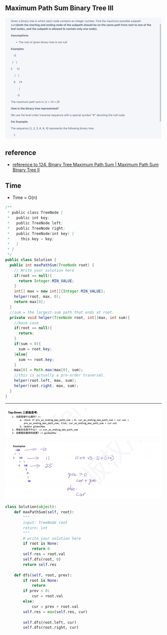 ## Maximum Path Sum Binary Tree III
![](img/2025-04-07-12-42-06.png)

## reference

- [reference to 124. Binary Tree Maximum Path Sum | Maximum Path Sum Binary Tree II](./maxPathSum.md)


## Time

- Time = O(n)


```java
/**
 * public class TreeNode {
 *   public int key;
 *   public TreeNode left;
 *   public TreeNode right;
 *   public TreeNode(int key) {
 *     this.key = key;
 *   }
 * }
 */
public class Solution {
  public int maxPathSum(TreeNode root) {
    // Write your solution here
    if(root == null){
      return Integer.MIN_VALUE;
    }
    int[] max = new int[]{Integer.MIN_VALUE};
    helper(root, max, 0);
    return max[0];
  }
  //sum = the largest-sum path that ends at root.
  private void helper(TreeNode root, int[]max, int sum){
    //base case
    if(root == null){
      return;
    }
    if(sum < 0){
      sum = root.key;
    }else{
      sum += root.key;
    }
    max[0] = Math.max(max[0], sum);
    //this is actually a pre-order traversal.
    helper(root.left, max, sum);
    helper(root.right, max, sum);
  }
}
```
---

![](img/2025-04-07-13-07-38.png)

![](img/2025-04-07-13-41-28.png)

```py
class Solution(object):
    def maxPathSum(self, root):
        """
        input: TreeNode root
        return: int
        """
        # write your solution here
        if root is None:
            return 0
        self.res = root.val
        self.dfs(root, 0)
        return self.res

    def dfs(self, root, prev):
        if root is None:
            return
        if prev < 0:
            cur = root.val
        else:
            cur = prev + root.val
        self.res = max(self.res, cur)

        self.dfs(root.left, cur)
        self.dfs(root.right, cur)
```